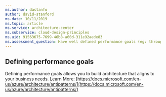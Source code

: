 ```yaml
---
ms.author: dastanfo
author: david-stanford
ms.date: 10/11/2019
ms.topic: article
ms.service: architecture-center
ms.subservice: cloud-design-principles
ms.uid: 91563675-7699-46b8-a60d-311e92aede83
ms.assessment_question: Have well defined performance goals (eg: throughput and latency)
---
```

## Defining performance goals

Defining performance goals allows you to build architecture that aligns to your business needs.  Learn More: [https://docs.microsoft.com/en-us/azure/architecture/antipatterns/](https://docs.microsoft.com/en-us/azure/architecture/antipatterns/)
